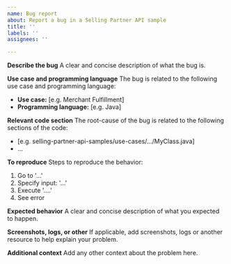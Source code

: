 ```yaml
---
name: Bug report
about: Report a bug in a Selling Partner API sample
title: ''
labels: ''
assignees: ''

---
```


**Describe the bug**
A clear and concise description of what the bug is.

**Use case and programming language**
The bug is related to the following use case and programming language:
* **Use case:** [e.g. Merchant Fulfillment]
* **Programming language:** [e.g. Java]

**Relevant code section**
The root-cause of the bug is related to the following sections of the code:
* [e.g. selling-partner-api-samples/use-cases/.../MyClass.java]
* ...

**To reproduce**
Steps to reproduce the behavior:
1. Go to '...'
2. Specify input: '...'
3. Execute '....'
4. See error

**Expected behavior**
A clear and concise description of what you expected to happen.

**Screenshots, logs, or other**
If applicable, add screenshots, logs or another resource to help explain your problem.

**Additional context**
Add any other context about the problem here.
